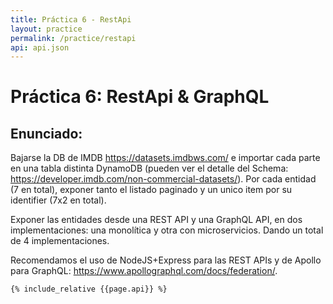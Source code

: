 ```yaml
---
title: Práctica 6 - RestApi
layout: practice
permalink: /practice/restapi
api: api.json
---
```


# Práctica 6: RestApi & GraphQL

## Enunciado:

Bajarse la DB de IMDB https://datasets.imdbws.com/ e importar cada parte en una tabla distinta DynamoDB (pueden ver el detalle del Schema: https://developer.imdb.com/non-commercial-datasets/).
Por cada entidad (7 en total), exponer tanto el listado paginado y un unico item por su identifier (7x2 en total).

Exponer las entidades desde una REST API y una GraphQL API, en dos implementaciones: una monolítica y otra con microservicios. Dando un total de 4 implementaciones.

Recomendamos el uso de NodeJS+Express para las REST APIs y de Apollo para GraphQL: https://www.apollographql.com/docs/federation/.

```raml
{% include_relative {{page.api}} %}
```
